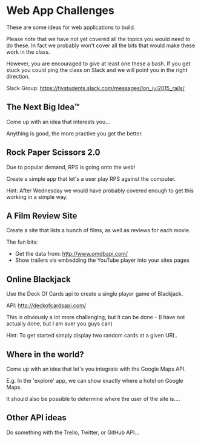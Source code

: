 # Web App Challenges

These are some ideas for web applications to build. 

Please note that we have not yet covered all the topics you would need to do these. In fact we probably won't cover all the bits that would make these work in the class. 

However, you are encouraged to give at least one these a bash. If you get stuck you could ping the class on Slack and we will point you in the right direction.

Slack Group: https://tiystudents.slack.com/messages/lon_jul2015_rails/

## The Next Big Idea&trade;

Come up with an idea that interests you... 

Anything is good, the more practive you get the better.

## Rock Paper Scissors 2.0

Due to popular demand, RPS is going onto the web!

Create a simple app that let's a user play RPS against the computer. 

Hint: After Wednesday we would have probably covered enough to get this working in a simple way. 


## A Film Review Site

Create a site that lists a bunch of films, as well as reviews for each movie. 

The fun bits: 
* Get the data from: http://www.omdbapi.com/
* Show trailers via embedding the YouTube player into your sites pages 


## Online Blackjack

Use the Deck Of Cards api to create a single player game of Blackjack.

API: http://deckofcardsapi.com/

This is obviously a lot more challenging, but it can be done - (I have not actually done, but I am suer you guys can)

Hint: To get started simply display two random cards at a given URL.


## Where in the world?

Come up with an idea that let's you integrate with the Google Maps API.

E.g. In the 'explore' app, we can show exactly where a hotel on Google Maps.


It should also be possible to determine where the user of the site is.... 


## Other API ideas

Do something with the Trello, Twitter, or GitHub API...


